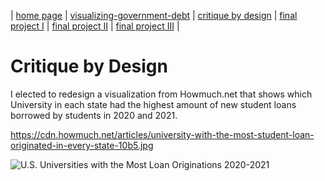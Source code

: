 | [home page](https://kjmattso.github.io/Mattson-portfolio/) | [visualizing-government-debt](https://kjmattso.github.io/Mattson-portfolio/Visualizing_gov_debt.html) | [critique by design](https://kjmattso.github.io/Mattson-portfolio/Critique_by_design.html) | [final project I](final-project-part-one) | [final project II](final-project-part-two) | [final project III](final-project-part-three) |

# Critique by Design

I elected to redesign a visualization from Howmuch.net that shows which University in each state had the highest amount of new student loans borrowed by students in 2020 and 2021.

https://cdn.howmuch.net/articles/university-with-the-most-student-loan-originated-in-every-state-10b5.jpg

![U.S. Universities with the Most Loan Originations 2020-2021](url_to_image](https://cdn.howmuch.net/articles/university-with-the-most-student-loan-originated-in-every-state-10b5.jpg)https://cdn.howmuch.net/articles/university-with-the-most-student-loan-originated-in-every-state-10b5.jpg)
